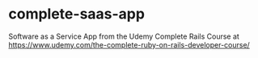 # complete-saas-app
Software as a Service App from the Udemy Complete Rails Course at https://www.udemy.com/the-complete-ruby-on-rails-developer-course/
